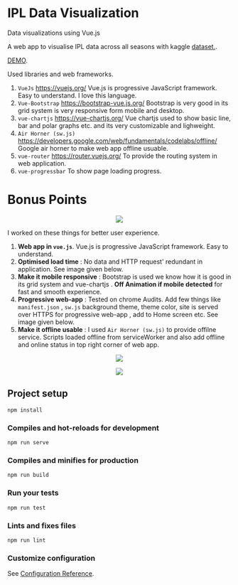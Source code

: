# IPL Data Visualization
Data visualizations using Vue.js

A web app to visualise IPL data across all seasons with kaggle [dataset.](https://www.kaggle.com/harsha547/indian-premier-league-csv-dataset).

[DEMO](https://anu1601cs.github.io/ipl/#/).

Used libraries and web frameworks.
1. `VueJs` https://vuejs.org/  Vue.js is progressive JavaScript framework. Easy to understand. I love this language.
2. `Vue-Bootstrap` https://bootstrap-vue.js.org/ Bootstrap is very good in its grid system is very responsive form mobile and desktop.
3. `vue-chartjs` https://vue-chartjs.org/ Vue chartjs used to show basic line, bar and polar graphs etc. and its very customizable and lighweight.
4. `Air Horner (sw.js)` https://developers.google.com/web/fundamentals/codelabs/offline/ Google air horner to make web app offline usuable.
5. `vue-router` https://router.vuejs.org/ To provide the routing system in web application. 
6. `vue-progressbar` To show page loading progress.

# Bonus Points
<p align="center">
  <img  src="docs/images/result2.png">
</p>

I worked on these things for better user experience.
 
   1. **Web app in `vue.js`**. Vue.js is progressive JavaScript framework. Easy to understand.
   2. **Optimised load time** : No data and HTTP request' redundant in application. See image given below.
   3. **Make it mobile responsive** : Bootstrap is used we know how it is good in its grid system and vue-chartjs .
   **Off Animation if mobile detected** for fast and smooth experience.
   4. **Progressive web-app** : Tested on chrome Audits. Add few things like `manifest.json` , `sw.js` background theme, theme color, site is served over HTTPS for progressive web-app , add to Home screen etc. See image given below.
   5. **Make it offline usable** :  I used `Air Horner (sw.js)` to provide offilne service.
   Scripts loaded offline from serviceWorker and also add offline and online status in top right corner of web app.
  <p align="center">
   <img  src="docs/images/off.png">
 </p>

<p align="center">
  <img  src="docs/images/result1.png">
</p>

## Project setup
```
npm install
```

### Compiles and hot-reloads for development
```
npm run serve
```

### Compiles and minifies for production
```
npm run build
```

### Run your tests
```
npm run test
```

### Lints and fixes files
```
npm run lint
```

### Customize configuration
See [Configuration Reference](https://cli.vuejs.org/config/).
